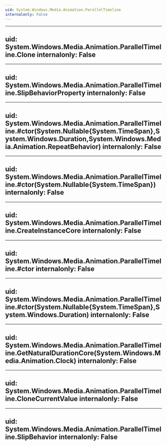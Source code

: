 ```yaml
---
uid: System.Windows.Media.Animation.ParallelTimeline
internalonly: False
---
```


---
uid: System.Windows.Media.Animation.ParallelTimeline.Clone
internalonly: False
---

---
uid: System.Windows.Media.Animation.ParallelTimeline.SlipBehaviorProperty
internalonly: False
---

---
uid: System.Windows.Media.Animation.ParallelTimeline.#ctor(System.Nullable{System.TimeSpan},System.Windows.Duration,System.Windows.Media.Animation.RepeatBehavior)
internalonly: False
---

---
uid: System.Windows.Media.Animation.ParallelTimeline.#ctor(System.Nullable{System.TimeSpan})
internalonly: False
---

---
uid: System.Windows.Media.Animation.ParallelTimeline.CreateInstanceCore
internalonly: False
---

---
uid: System.Windows.Media.Animation.ParallelTimeline.#ctor
internalonly: False
---

---
uid: System.Windows.Media.Animation.ParallelTimeline.#ctor(System.Nullable{System.TimeSpan},System.Windows.Duration)
internalonly: False
---

---
uid: System.Windows.Media.Animation.ParallelTimeline.GetNaturalDurationCore(System.Windows.Media.Animation.Clock)
internalonly: False
---

---
uid: System.Windows.Media.Animation.ParallelTimeline.CloneCurrentValue
internalonly: False
---

---
uid: System.Windows.Media.Animation.ParallelTimeline.SlipBehavior
internalonly: False
---
